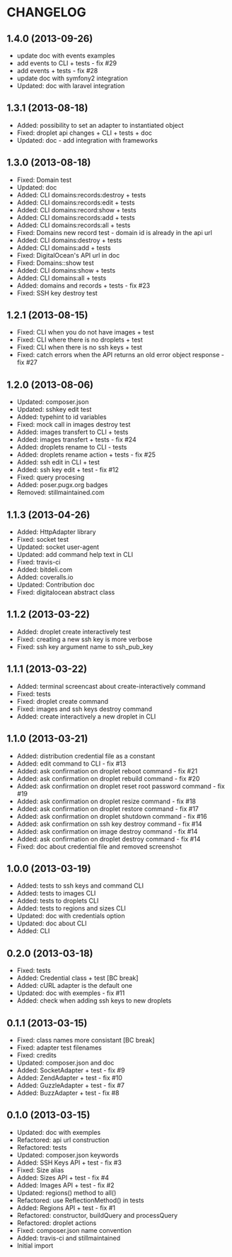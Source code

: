 CHANGELOG
=========

1.4.0 (2013-09-26)
------------------

* update doc with events examples
* add events to CLI + tests - fix #29
* add events + tests - fix #28
* update doc with symfony2 integration
* Updated: doc with laravel integration

1.3.1 (2013-08-18)
------------------

* Added: possibility to set an adapter to instantiated object
* Fixed: droplet api changes + CLI + tests + doc
* Updated: doc - add integration with frameworks

1.3.0 (2013-08-18)
------------------

* Fixed: Domain test
* Updated: doc
* Added: CLI domains:records:destroy + tests
* Added: CLI domains:records:edit + tests
* Added: CLI domains:record:show + tests
* Added: CLI domains:records:add + tests
* Added: CLI domains:records:all + tests
* Fixed: Domains new record test - domain id is already in the api url
* Added: CLI domains:destroy + tests
* Added: CLI domains:add + tests
* Fixed: DigitalOcean's API url in doc
* Fixed: Domains::show test
* Added: CLI domains:show + tests
* Added: CLI domains:all + tests
* Added: domains and records + tests - fix #23
* Fixed: SSH key destroy test

1.2.1 (2013-08-15)
------------------

* Fixed: CLI when you do not have images + test
* Fixed: CLI where there is no droplets + test
* Fixed: CLI when there is no ssh keys + test
* Fixed: catch errors when the API returns an old error object response - fix #27

1.2.0 (2013-08-06)
------------------

* Updated: composer.json
* Updated: sshkey edit test
* Added: typehint to id variables
* Fixed: mock call in images destroy test
* Added: images transfert to CLI + tests
* Added: images transfert + tests - fix #24
* Added: droplets rename to CLI - tests
* Added: droplets rename action + tests - fix #25
* Added: ssh edit in CLI + test
* Added: ssh key edit + test - fix #12
* Fixed: query procesing
* Added: poser.pugx.org badges
* Removed: stillmaintained.com

1.1.3 (2013-04-26)
------------------

* Added: HttpAdapter library
* Fixed: socket test
* Updated: socket user-agent
* Updated: add command help text in CLI
* Fixed: travis-ci
* Added: bitdeli.com
* Added: coveralls.io
* Updated: Contribution doc
* Fixed: digitalocean abstract class

1.1.2 (2013-03-22)
------------------

* Added: droplet create interactively test
* Fixed: creating a new ssh key is more verbose
* Fixed: ssh key argument name to ssh_pub_key

1.1.1 (2013-03-22)
------------------

* Added: terminal screencast about create-interactively command
* Fixed: tests
* Fixed: droplet create command
* Fixed: images and ssh keys destroy command
* Added: create interactively a new droplet in CLI

1.1.0 (2013-03-21)
------------------

* Added: distribution credential file as a constant
* Added: edit command to CLI - fix #13
* Added: ask confirmation on droplet reboot command - fix #21
* Added: ask confirmation on droplet rebuild command - fix #20
* Added: ask confirmation on droplet reset root password command - fix #19
* Added: ask confirmation on droplet resize command - fix #18
* Added: ask confirmation on droplet restore command - fix #17
* Added: ask confirmation on droplet shutdown command - fix #16
* Added: ask confirmation on ssh key destroy command - fix #14
* Added: ask confirmation on image destroy command - fix #14
* Added: ask confirmation on droplet destroy command - fix #14
* Fixed: doc about credential file and removed screenshot

1.0.0 (2013-03-19)
------------------

* Added: tests to ssh keys and command CLI
* Added: tests to images CLI
* Added: tests to droplets CLI
* Added: tests to regions and sizes CLI
* Updated: doc with credentials option
* Updated: doc about CLI
* Added: CLI

0.2.0 (2013-03-18)
------------------

* Fixed: tests
* Added: Credential class + test [BC break]
* Added: cURL adapter is the default one
* Updated: doc with exemples - fix #11
* Added: check when adding ssh keys to new droplets

0.1.1 (2013-03-15)
------------------

* Fixed: class names more consistant [BC break]
* Fixed: adapter test filenames
* Fixed: credits
* Updated: composer.json and doc
* Added: SocketAdapter + test - fix #9
* Added: ZendAdapter + test - fix #10
* Added: GuzzleAdapter + test - fix #7
* Added: BuzzAdapter + test - fix #8

0.1.0 (2013-03-15)
------------------

* Updated: doc with exemples
* Refactored: api url construction
* Refactored: tests
* Updated: composer.json keywords
* Added: SSH Keys API + test - fix #3
* Fixed: Size alias
* Added: Sizes API + test - fix #4
* Added: Images API + test - fix #2
* Updated: regions() method to all()
* Refactored: use ReflectionMethod() in tests
* Added: Regions API + test - fix #1
* Refactored: constructor, buildQuery and processQuery
* Refactored: droplet actions
* Fixed: composer.json name convention
* Added: travis-ci and stillmaintained
* Initial import
